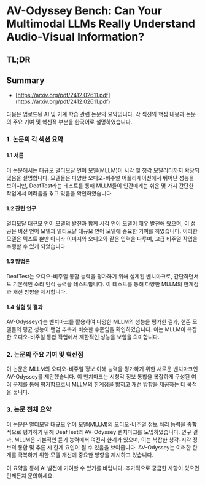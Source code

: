 # AV-Odyssey Bench: Can Your Multimodal LLMs Really Understand Audio-Visual Information?
## TL;DR
## Summary
- [https://arxiv.org/pdf/2412.02611.pdf](https://arxiv.org/pdf/2412.02611.pdf)

다음은 업로드된 AI 및 기계 학습 관련 논문의 요약입니다. 각 섹션의 핵심 내용과 논문의 주요 기여 및 혁신적 부분을 한국어로 설명하였습니다.

### 1. 논문의 각 섹션 요약

#### 1.1 서론
이 논문에서는 대규모 멀티모달 언어 모델(MLLM)이 시각 및 청각 모달리티까지 확장되었음을 설명합니다. 모델들은 다양한 오디오-비주얼 어플리케이션에서 뛰어난 성능을 보이지만, DeafTest라는 테스트를 통해 MLLM들이 인간에게는 쉬운 몇 가지 간단한 작업에서 어려움을 겪고 있음을 확인하였습니다.

#### 1.2 관련 연구
멀티모달 대규모 언어 모델의 발전과 함께 시각 언어 모델이 매우 발전해 왔으며, 이 성공은 비전 언어 모델과 멀티모달 대규모 언어 모델에 중요한 기여를 하였습니다. 이러한 모델은 텍스트 뿐만 아니라 이미지와 오디오와 같은 입력을 다루며, 고급 비주얼 작업을 수행할 수 있게 되었습니다.

#### 1.3 방법론
DeafTest는 오디오-비주얼 통합 능력을 평가하기 위해 설계된 벤치마크로, 간단하면서도 기본적인 소리 인식 능력을 테스트합니다. 이 테스트를 통해 다양한 MLLM의 한계점과 개선 방향을 제시합니다.

#### 1.4 실험 및 결과
AV-Odyssey라는 벤치마크를 활용하여 다양한 MLLM의 성능을 평가한 결과, 현존 모델들의 평균 성능이 랜덤 추측과 비슷한 수준임을 확인하였습니다. 이는 MLLM이 복잡한 오디오-비주얼 통합 작업에서 제한적인 성능을 보임을 의미합니다.

### 2. 논문의 주요 기여 및 혁신점
이 논문은 MLLM의 오디오-비주얼 정보 이해 능력을 평가하기 위한 새로운 벤치마크인 AV-Odyssey를 제안했습니다. 이 벤치마크는 시청각 정보 통합을 복잡하게 구성된 여러 문제를 통해 평가함으로써 MLLM의 한계점을 밝히고 개선 방향을 제공하는 데 목적을 둡니다.

### 3. 논문 전체 요약
이 논문은 멀티모달 대규모 언어 모델(MLLM)의 오디오-비주얼 정보 처리 능력을 종합적으로 평가하기 위해 DeafTest와 AV-Odyssey 벤치마크를 도입하였습니다. 연구 결과, MLLM은 기본적인 듣기 능력에서 여전히 한계가 있으며, 이는 복잡한 청각-시각 정보의 통합 및 추론 시 한계 요인이 될 수 있음을 보여줍니다. AV-Odyssey는 이러한 한계를 극복하기 위한 모델 개선에 중요한 방향을 제시하고 있습니다.

이 요약을 통해 AI 발전에 기여할 수 있기를 바랍니다. 추가적으로 궁금한 사항이 있으면 언제든지 문의하세요.